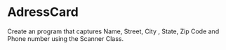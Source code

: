 # AdressCard
Create an program that captures Name, Street, City , State, Zip Code and Phone number using the Scanner Class.
